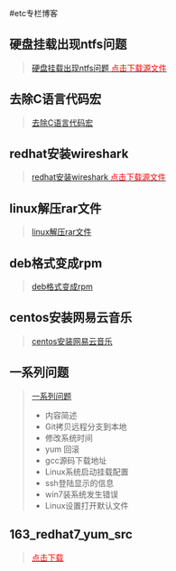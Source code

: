 #etc专栏博客

## 硬盘挂载出现ntfs问题
> [硬盘挂载出现ntfs问题](硬盘挂载出现ntfs问题.md)<a href="./Download/硬盘挂载出现ntfs问题.md.tar.gz"><font color="red"> 点击下载源文件</font></a>

## 去除C语言代码宏
> [去除C语言代码宏](03去除C语言代码宏.md)

## redhat安装wireshark
> [redhat安装wireshark](redhat安装wireshark.md)<a href="./Download/redhat安装wireshark.md.tar.gz"><font color="red"> 点击下载源文件</font></a>

## linux解压rar文件 
> [linux解压rar文件](18linux解压rar文件.md)

## deb格式变成rpm 
> [deb格式变成rpm](19deb格式变成rpm.md)

## centos安装网易云音乐 
> [centos安装网易云音乐](02centos安装网易云音乐.md)

## 一系列问题
> [一系列问题](./一系列问题.md)
> 
>* 内容简述
>  * Git拷贝远程分支到本地
>  * 修改系统时间
>  * yum 回滚
>  * gcc源码下载地址
>  * Linux系统启动挂载配置
>  * ssh登陆显示的信息
>  * win7装系统发生错误
>  * Linux设置打开默认文件

## 163_redhat7_yum_src
> <a href="./Download/163.repo"><font color="red"> 点击下载</font></a>
